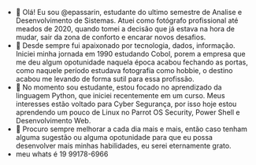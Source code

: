 - 👋 Olá! Eu sou @epassarin, estudante do ultimo semestre de Analise e Desenvolvimento de Sistemas. Atuei como fotógrafo profissional até meados de 2020, quando tomei a decisão que já estava na hora de mudar, sair da zona de conforto e encarar novos desafios.
- 👀 Desde sempre fui apaixonado por tecnologia, dados, informação. Iniciei minha jornada em 1990 estudando Cobol, porem a empresa que me deu algum opotunidade naquela época acabou fechando as portas, como naquele período estudava fotografia como hobbie, o destino acabou me levando de forma sutil para essa profissão.
- 🌱 No momento sou estudante, estou focado no aprendizado da linguagem Python, que iniciei recentemente em um curso. Meus interesses estão voltado para Cyber Segurança, por isso hoje estou aprendendo um pouco de Linux no Parrot OS Security, Power Shell e Desenvolvimento Web.
- 💞️ Procuro sempre melhorar a cada dia mais e mais, então caso tenham alguma sugestão ou alguma opotunidade para que eu possa desenvolver mais minhas habilidades, eu serei eternamente grato.
- meu whats é 19 99178-6966


<!---
epassarin/epassarin is a ✨ special ✨ repository because its `README.md` (this file) appears on your GitHub profile.
You can click the Preview link to take a look at your changes.
--->
